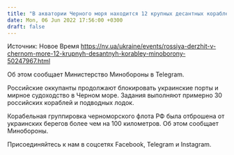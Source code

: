 ```yaml
---
title: "В акватории Черного моря находится 12 крупных десантных кораблей, треть из них на ремонте — Минобороны"
date: Mon, 06 Jun 2022 17:56:00 +0300
draft: false
---
```

Источник: Новое Время https://nv.ua/ukraine/events/rossiya-derzhit-v-chernom-more-12-krupnyh-desantnyh-korabley-minoborony-50247967.html


Об этом сообщает Министерство Минобороны в Telegram.

Российские оккупанты продолжают блокировать украинские порты и мирное судоходство в Черном море. Задания выполняют примерно 30 российских кораблей и подводных лодок.

Корабельная группировка черноморского флота РФ была отброшена от украинских берегов более чем на 100 километров. Об этом сообщает Минобороны.

Присоединяйтесь к нам в соцсетях Facebook, Telegram и Instagram.
